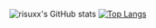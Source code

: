 ![risuxx's GitHub stats](https://github-readme-stats.vercel.app/api?username=risuxx&show_icons=true&theme=transparent)
[![Top Langs](https://github-readme-stats.vercel.app/api/top-langs/?username=risuxx&layout=compact)](https://github.com/anuraghazra/github-readme-stats)
<!--
**risuxx/risuxx** is a ✨ _special_ ✨ repository because its `README.md` (this file) appears on your GitHub profile.

Here are some ideas to get you started:

- 🔭 I’m currently working on ...
- 🌱 I’m currently learning ...
- 👯 I’m looking to collaborate on ...
- 🤔 I’m looking for help with ...
- 💬 Ask me about ...
- 📫 How to reach me: ...
- 😄 Pronouns: ...
- ⚡ Fun fact: ...
-->

